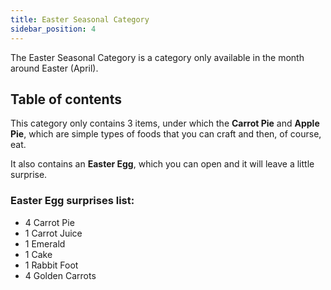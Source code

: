 ```yaml
---
title: Easter Seasonal Category
sidebar_position: 4
---
```


The Easter Seasonal Category is a category only available in the month around Easter (April).  

## Table of contents

This category only contains 3 items, under which the **Carrot Pie** and **Apple Pie**, which are simple types of foods that you can craft and then, of course, eat.  

It also contains an **Easter Egg**, which you can open and it will leave a little surprise.  

### Easter Egg surprises list:

- 4 Carrot Pie
- 1 Carrot Juice
- 1 Emerald
- 1 Cake
- 1 Rabbit Foot
- 4 Golden Carrots
